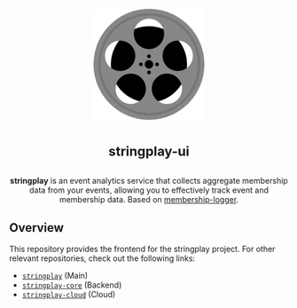 <p align="center">
<img alt="App logo (film)" width="200" height="200" src="./assets/logo.svg" />
</p>

<h1 align="center">
<sup>stringplay-ui</sup>
</h1>

<p align="center">
<strong>stringplay</strong> is an event analytics service that collects aggregate membership data from your events, allowing you to effectively track event and membership data. Based on <a href="https://github.com/cloudydaiyz/membership-logger">membership-logger</a>.
</p>

## Overview

This repository provides the frontend for the stringplay project. For other relevant repositories, check out the following links:

- [`stringplay`](https://github.com/cloudydaiyz/stringplay) (Main)
- [`stringplay-core`](https://github.com/cloudydaiyz/stringplay-core) (Backend)
- [`stringplay-cloud`](https://github.com/cloudydaiyz/stringplay-cloud) (Cloud)